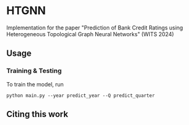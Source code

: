 # HTGNN
Implementation for the paper "Prediction of Bank Credit Ratings using Heterogeneous Topological Graph Neural Networks" (WITS 2024)

## Usage

### Training & Testing
To train the model, run
```
python main.py --year predict_year --Q predict_quarter 
```

## Citing this work
